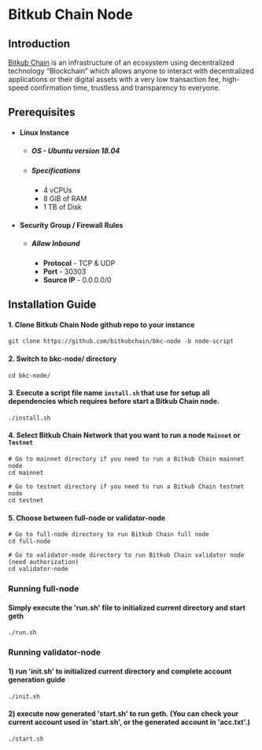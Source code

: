 # Bitkub Chain Node

## Introduction
[Bitkub Chain](https://www.bitkubchain.com)  is an infrastructure of an ecosystem using decentralized technology “Blockchain” which allows anyone to interact with decentralized applications or their digital assets with a very low transaction fee, high-speed confirmation time, trustless and  transparency to everyone.

## Prerequisites
   - #### **Linux Instance**
        - ##### OS - Ubuntu version 18.04 
        - ##### Specifications
           - 4 vCPUs
           - 8 GiB of RAM
           - 1 TB of Disk
    
   - #### **Security Group / Firewall Rules** 
        - ##### Allow Inbound
          -  **Protocol** - TCP & UDP
          -  **Port** - 30303
          - **Source IP** - 0.0.0.0/0
                
## Installation Guide
#### 1. Clone Bitkub Chain Node github repo to your instance 
```shell
git clone https://github.com/bitkubchain/bkc-node -b node-script
```
#### 2. Switch to bkc-node/ directory
```shell
cd bkc-node/
```
#### 3.  Execute a script file name `install.sh` that use for setup all dependencies which requires before start a Bitkub Chain node.
```shell
./install.sh 
```
#### 4. Select Bitkub Chain Network that you want to run a node `Mainnet` or `Testnet` 
```shell
# Go to mainnet directory if you need to run a Bitkub Chain mainnet node
cd mainnet 

# Go to testnet directory if you need to run a Bitkub Chain testnet node
cd testnet 
```
#### 5. Choose between full-node or validator-node
 ```shell
# Go to full-node directory to run Bitkub Chain full node
cd full-node

# Go to validator-node directory to run Bitkub Chain validator node (need authorization)
cd validator-node 
```

### Running full-node
#### Simply execute the 'run.sh' file to initialized current directory and start geth
 ```shell
./run.sh
```

### Running validator-node
#### 1) run 'init.sh' to initialized current directory and complete account generation guide
 ```shell
./init.sh
```

#### 2) execute now generated 'start.sh' to run geth. (You can check your current account used in 'start.sh', or the generated account in 'acc.txt'.)

 ```shell
./start.sh
```
